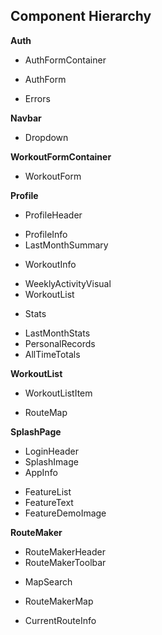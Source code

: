 ## Component Hierarchy

**Auth**
 - AuthFormContainer
  + AuthForm
 - Errors

**Navbar**
 - Dropdown

**WorkoutFormContainer**
 - WorkoutForm

**Profile**
 - ProfileHeader
  + ProfileInfo
  + LastMonthSummary
 - WorkoutInfo
  + WeeklyActivityVisual
  + WorkoutList
 - Stats
  + LastMonthStats
  + PersonalRecords
  + AllTimeTotals

**WorkoutList**
 - WorkoutListItem
  + RouteMap

**SplashPage**
 - LoginHeader
 - SplashImage
 - AppInfo
  + FeatureList
   + FeatureText
   + FeatureDemoImage

**RouteMaker**
 - RouteMakerHeader
 - RouteMakerToolbar
  + MapSearch
 - RouteMakerMap
  + CurrentRouteInfo
